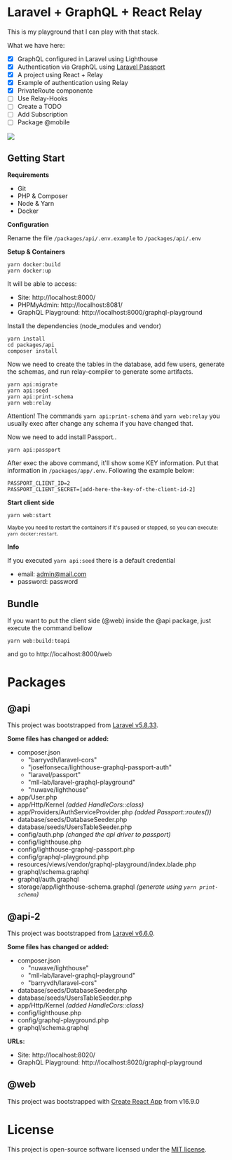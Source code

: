 # Laravel + GraphQL + React Relay

This is my playground that I can play with that stack.

What we have here:

- [x] GraphQL configured in Laravel using Lighthouse
- [x] Authentication via GraphQL using [Laravel Passport](https://laravel.com/docs/5.8/passport)
- [x] A project using React + Relay
- [x] Example of authentication using Relay
- [x] PrivateRoute componente
- [ ] Use Relay-Hooks
- [ ] Create a TODO
- [ ] Add Subscription
- [ ] Package @mobile

![](screencast.gif)

## Getting Start

**Requirements**

- Git
- PHP & Composer
- Node & Yarn
- Docker

**Configuration**

Rename the file `/packages/api/.env.example` to `/packages/api/.env`

**Setup & Containers**

```
yarn docker:build
yarn docker:up
```

It will be able to access:
- Site: http://localhost:8000/
- PHPMyAdmin: http://localhost:8081/
- GraphQL Playground: http://localhost:8000/graphql-playground

Install the dependencies (node_modules and vendor)

```
yarn install
cd packages/api
composer install
```

Now we need to create the tables in the database, add few users, generate the schemas, and run relay-compiler to generate some artifacts.

```
yarn api:migrate
yarn api:seed
yarn api:print-schema
yarn web:relay
```

Attention! The commands `yarn api:print-schema` and `yarn web:relay` you usually exec after change any schema if you have changed that.

Now we need to add install Passport..

```
yarn api:passport
```

After exec the above command, it'll show some KEY information.
Put that information in `/packages/app/.env`. Following the example below:

```
PASSPORT_CLIENT_ID=2
PASSPORT_CLIENT_SECRET=[add-here-the-key-of-the-client-id-2]
```

**Start client side**

```
yarn web:start
```

<small>Maybe you need to restart the containers if it's paused or stopped, so you can execute: `yarn docker:restart`.</small>

**Info**

If you executed `yarn api:seed` there is a default credential

- email: admin@mail.com
- password: password

## Bundle

If you want to put the client side (@web) inside the @api package, just execute the command bellow

```
yarn web:build:toapi
```

and go to  http://localhost:8000/web

# Packages

## @api

This project was bootstrapped from [Laravel v5.8.33](https://laravel.com/docs/5.8#installing-laravel).

**Some files has changed or added:**

- composer.json
  - "barryvdh/laravel-cors"
  - "joselfonseca/lighthouse-graphql-passport-auth"
  - "laravel/passport"
  - "mll-lab/laravel-graphql-playground"
  - "nuwave/lighthouse"
- app/User.php
- app/Http/Kernel *(added HandleCors::class)*
- app/Providers/AuthServiceProvider.php *(added Passport::routes())*
- database/seeds/DatabaseSeeder.php
- database/seeds/UsersTableSeeder.php
- config/auth.php *(changed the api driver to passport)*
- config/lighthouse.php
- config/lighthouse-graphql-passport.php
- config/graphql-playground.php
- resources/views/vendor/graphql-playground/index.blade.php
- graphql/schema.graphql
- graphql/auth.graphql
- storage/app/lighthouse-schema.graphql *(generate using `yarn print-schema`)*

## @api-2

This project was bootstrapped from [Laravel v6.6.0](https://laravel.com/docs/6.x/installation).

**Some files has changed or added:**

- composer.json
  - "nuwave/lighthouse"
  - "mll-lab/laravel-graphql-playground"
  - "barryvdh/laravel-cors"
- database/seeds/DatabaseSeeder.php
- database/seeds/UsersTableSeeder.php
- app/Http/Kernel *(added HandleCors::class)*
- config/lighthouse.php
- config/graphql-playground.php
- graphql/schema.graphql

**URLs:**

- Site: http://localhost:8020/
- GraphQL Playground: http://localhost:8020/graphql-playground

## @web

This project was bootstrapped with [Create React App](https://github.com/facebook/create-react-app) from v16.9.0


# License

This project is open-source software licensed under the [MIT license](https://opensource.org/licenses/MIT).